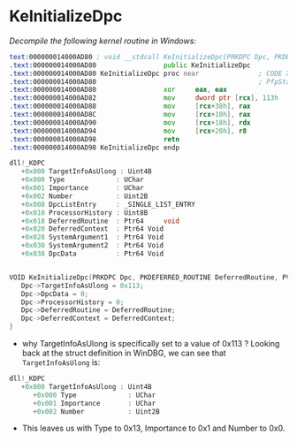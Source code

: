 # KeInitializeDpc

_Decompile the following kernel routine in Windows:_

```asm
text:000000014000AD80 ; void __stdcall KeInitializeDpc(PRKDPC Dpc, PKDEFERRED_ROUTINE DeferredRoutine, PVOID DeferredContext)
.text:000000014000AD80                 public KeInitializeDpc
.text:000000014000AD80 KeInitializeDpc proc near               ; CODE XREF: PopEndMirroring+14D↓p
.text:000000014000AD80                                         ; PfpStartLoggingHardFaultEvents+9B↓p ...
.text:000000014000AD80                 xor     eax, eax
.text:000000014000AD82                 mov     dword ptr [rcx], 113h
.text:000000014000AD88                 mov     [rcx+38h], rax
.text:000000014000AD8C                 mov     [rcx+10h], rax
.text:000000014000AD90                 mov     [rcx+18h], rdx
.text:000000014000AD94                 mov     [rcx+20h], r8
.text:000000014000AD98                 retn
.text:000000014000AD98 KeInitializeDpc endp
```

```c
dll!_KDPC
   +0x000 TargetInfoAsUlong : Uint4B
   +0x000 Type             : UChar
   +0x001 Importance       : UChar
   +0x002 Number           : Uint2B
   +0x008 DpcListEntry     : _SINGLE_LIST_ENTRY
   +0x010 ProcessorHistory : Uint8B
   +0x018 DeferredRoutine  : Ptr64     void 
   +0x020 DeferredContext  : Ptr64 Void
   +0x028 SystemArgument1  : Ptr64 Void
   +0x030 SystemArgument2  : Ptr64 Void
   +0x038 DpcData          : Ptr64 Void


VOID KeInitializeDpc(PRKDPC Dpc, PKDEFERRED_ROUTINE DeferredRoutine, PVOID DeferredContext) {
   Dpc->TargetInfoAsUlong = 0x113;
   Dpc->DpcData = 0;
   Dpc->ProcessorHistory = 0;
   Dpc->DeferredRoutine = DeferredRoutine;
   Dpc->DeferredContext = DeferredContext;
}
```

- why TargetInfoAsUlong is specifically set to a value of 0x113 ? Looking back at the struct definition in WinDBG, we can see that `TargetInfoAsUlong` is:
```c
dll!_KDPC
   +0x000 TargetInfoAsUlong : Uint4B
      +0x000 Type             : UChar
      +0x001 Importance       : UChar
      +0x002 Number           : Uint2B
```      

- This leaves us with Type to 0x13, Importance to 0x1 and Number to 0x0. 